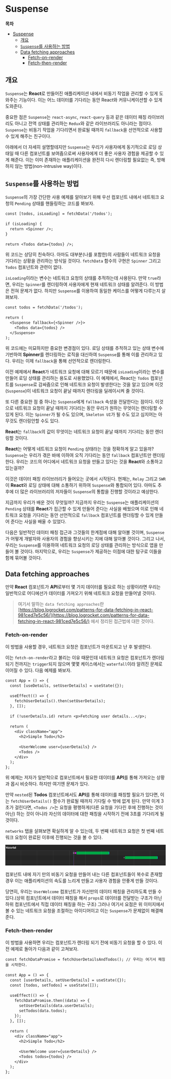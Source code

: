 # Suspense

**목차**

- [Suspense](#suspense)
  - [개요](#개요)
  - [`Suspense`를 사용하는 방법](#suspense를-사용하는-방법)
  - [Data fetching approaches](#data-fetching-approaches)
    - [Fetch-on-render](#fetch-on-render)
    - [Fetch-then-render](#fetch-then-render)

## 개요

`Suspense`는 **React**로 만들어진 애플리케이션 내에서 비동기 작업을 관리할 수 있게 도와주는 기능이다. 이는 어느 데이터를 기다리는 동안 React와 커뮤니케이션할 수 있게 도와준다.

중요한 점은 `Suspense`는 `react-async`, `react-query` 등과 같은 데이터 패칭 라이브러리도 아니고 전역 상태를 관리하는 `Redux`와 같은 라이브러리도 아니라는 점이다. `Suspense`는 비동기 작업을 기다리면서 완료될 때까지 `fallback`을 선언적으로 사용할 수 있게 해주는 친구이다.

아래에서 더 자세히 설명할테지만 `Suspense`는 우리가 사용자에게 동기적으로 로딩 상태일 때 다른 컴포넌트를 보여줌으로써 사용자에게 더 좋은 사용자 경험을 제공할 수 있게 해준다. 이는 이미 존재하는 애플리케이션을 완전히 다시 렌더링할 필요없는 즉, 방해하지 않는 방법(non-intrusive way)이다.

## `Suspense`를 사용하는 방법

`Suspense`의 가장 간단한 사용 예제를 알아보기 위해 우선 컴포넌트 내에서 네트워크 요청의 `Pending` 상태를 핸들링하는 코드를 봐보자.

```tsx
const [todos, isLoading] = fetchData('/todos');

if (isLoading) {
  return <Spinner />;
}

return <Todos data={todos} />;
```

위 코드는 상당히 친숙하다. 아마도 대부분(나를 포함한)의 사람들이 네트워크 요청을 기다리는 상황을 관리하는 방식일 것이다. `fetchData` 함수의 구현은 `Spinner` 그리고 `Todos` 컴포넌트와 관련이 없다.

`isLoading`이라는 변수는 네트워크 요청의 상태를 추적하는데 사용된다. 만약 `true`라면, 우리는 `Spinner`를 렌더링하여 사용자에게 현재 네트워크 상태를 알려준다. 이 방법은 전혀 문제가 없다. 하지만 `Suspense`를 이용하여 동일한 케이스를 어떻게 다루는지 살펴보자.

```tsx
const todos = fetchData('/todos');

return (
  <Suspense fallback={<Spinner />}>
    <Todos data={todos} />
  </Suspense>
);
```

위 코드에는 미묘하지만 중요한 변경점이 있다. 로딩 상태를 추적하고 있는 상태 변수에 기반하여 **Spinner**를 렌더링하는 로직을 대신하여 `Suspense`를 통해 이를 관리하고 있다. 우리는 이제 `fallback`을 통해 선언적으로 렌더링한다.

이전 예제에서 **React**가 네트워크 요청에 대해 모르기 때문에 `isLoading`이라는 변수를 만들어 로딩 상태를 관리하는 용도로 사용했었다. 이 예제에서, React는 `Todos` 컴포넌트를 `Suspense`로 감싸줌으로 인해 네트워크 요청이 발생한다는 것을 알고 있으며 이것(`Suspense`)이 네트워크 요청이 끝날 때까지 렌더링을 딜레이시켜 줄 것이다.

또 다른 중요한 점 중 하나는 `Suspense`에게 `fallback` 속성을 전달한다는 점이다. 이것으로 네트워크 요청이 끝날 때까지 기다리는 동안 우리가 원하는 무엇이는 렌더링할 수 있게 된다. 이는 `Spinner`가 될 수도 있으며, `Skeleton UI`가 될 수도 있고 심지어는 아무것도 렌더링안할 수도 있다.

**React**는 `fallback`의 값이 무엇이는 네트워크 요청이 끝날 때까지 기다리는 동안 렌더링할 것이다.

**React**는 어떻게 네트워크 요청이 `Pending` 상태라는 것을 정확하게 알고 있을까? `Suspense`는 우리가 겪은 바에 이하여 오직 기다리는 동안 `fallback` 컴포넌트만 렌더링한다. 우리는 코드의 어디에서 네트워크 요청을 만들고 있다는 것을 **React**와 소통하고 있는걸까?

이것은 데이터 패칭 라이브러리가 들어오는 곳에서 시작된다. 현재는, `Relay` 그리고 `SWR`이 **React**와 로딩 상태에 대해 소통하기 위하여 `Suspense`와 통합되어 있다. 아마도 추후에 더 많은 라이브러리의 저자들이 `Suspense`의 통합을 진행할 것이라고 예상한다.

지금까지 우리가 배운 것이 무엇일까? 지금까지 우리는 `Suspense`는 애플리케이션의 `Pending` 상태를 **React**가 접근할 수 있게 만들어 준다는 사실을 배웠으며 이로 인해 네트워크 요청을 기다리는 동안 선언적으로 `fallback` 컴포넌트를 렌더링할 수 있게 만들어 준다는 사실을 배울 수 있었다.

다음은 일반적인 데이터 패칭 접근과 그것들의 한계점에 대해 알아볼 것이며, `Suspense`가 어떻게 개발자와 사용자의 경험을 향상시키는 지에 대해 알아볼 것이다. 그리고 나서, 우리는 `Suspense`를 이용하여 네트워크 요청의 로딩 상태를 관리하는 방식으로 앱을 만들어 볼 것이다. 마지막으로, 우리는 `Suspense`가 제공하는 이점에 대한 탐구로 이들을 함께 묶어볼 것이다.

## Data fetching approaches

만약 **React** 컴포넌트가 **API**로부터 몇 가지 데이터를 필요로 하는 상황이라면 우리는 일반적으로 어디에선가 데이터를 가져오기 위해 네트워크 요청을 만들어낼 것이다.

> 여기서 말하는 `data fetching approaches`란 [https://blog.logrocket.com/patterns-for-data-fetching-in-react-981ced7e5c56/](https://blog.logrocket.com/patterns-for-data-fetching-in-react-981ced7e5c56/) 에서 정리된 접근법에 대한 것이다.

### Fetch-on-render

이 방법을 사용할 경우, 네트워크 요청은 컴포넌트가 마운트되고 난 후 발생한다.

이는 `fetch-on-render`라고 불리는 이유 때문인데 네트워크 요청은 컴포넌트가 렌더링되기 전까지는 `trigger`되지 않으며 몇몇 케이스에서는 `waterfall`이라 알려진 문제로 이어질 수 있다. 다음 예제를 봐보자.

```tsx
const App = () => {
  const [useDetails, setUserDetails] = useState({});

  useEffect(() => {
    fetchUserDetails().then(setUserDetails);
  }, []);

  if (!userDetails.id) return <p>Fetching user details...</p>;

  return (
    <div className="app">
      <h2>Simple Todo</h2>

      <UserWelcome user={userDetails} />
      <Todos />
    </div>
  );
};
```

위 예제는 저자가 일반적으로 컴포넌트에서 필요한 데이터를 **API**를 통해 가져오는 상황과 몹시 비슷하다. 하지만 여기엔 문제가 있다.

만약 `nested`된 **Todos** 컴포넌트에서도 **API**를 통해 데이터를 패칭할 필요가 있다면, 이는 `fetchUserDetails()` 함수가 완료될 때까지 기다릴 수 밖에 없게 된다. 만약 이게 3초가 걸린다면, `<Todos />`는 요청을 평행하게(다른 요청을 기다린 후에 진행하는 것이 아닌) 하는 것이 아니라 자신의 데이터에 대한 패칭을 시작하기 전에 3초를 기다리게 될 것이다.

`networks` 탭을 살펴보면 확실하게 알 수 있는데, 두 번째 네트워크 요청은 첫 번째 네트워크 요청이 완료된 이후에 진행되는 것을 볼 수 있다.

<img src="1.png" alt="network waterfall" width="600" />

컴포넌트 내에 자기 만의 비동기 요청을 만들어 내는 다른 컴포넌트들이 복수로 존재할 경우 이는 애플리케이션의 속도를 느리게 만들고 사용자 경험을 안좋게 만들 것이다.

당연히, 우리는 `UserWelcome` 컴포넌트가 자신만의 데이터 패칭을 관리하도록 만들 수 있다.(상위 컴포넌트에서 데이터 패칭을 해서 `props`로 데이터를 전달받는 구조가 아닌 하위 컴포넌트에서 직접 데이터 패칭을 하는 구조) 그러나 여기서 요점은 위 이미지에서 볼 수 있는 네트워크 요청을 조절하는 아이디어이고 이는 `Suspense`가 문제없이 해결해준다.

### Fetch-then-render

이 방법을 사용하면 우리는 컴포넌트가 렌더링 되기 전에 비동기 요청을 할 수 있다. 이전 예제로 돌아가 다음과 같이 고쳐보자.

```tsx
const fetchDataPromise = fetchUserDetailsAndTodos(); // 우리는 여기서 패칭을 시작한다.

const App = () => {
  const [userDetails, setUserDetails] = useState({});
  const [todos, setTodos] = useState([]);

  useEffect(() => {
    fetchDataPromise.then((data) => {
      setUserDetails(data.userDetails);
      setTodos(data.todos);
    });
  }, []);

  return (
    <div className="app">
      <h2>Simple Todo</h2>

      <UserWelcome user={userDetails} />
      <Todos todos={todos} />
    </div>
  );
};
```
